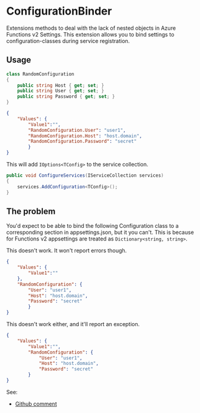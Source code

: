 # ConfigurationBinder
Extensions methods to deal with the lack of nested objects in Azure Functions v2 Settings. This extension allows you to bind settings to configuration-classes during service registration. 

## Usage

```csharp
class RandomConfiguration
{
    public string Host { get; set; }
    public string User { get; set; }
    public string Password { get; set; }
}
```

```json
{
    "Values": {
        "Value1":"",
        "RandomConfiguration.User": "user1",
        "RandomConfiguration.Host": "host.domain",
        "RandomConfiguration.Password": "secret"
        }
}
```

This will add `IOptions<TConfig>` to the service collection.
```csharp
public void ConfigureServices(IServiceCollection services)
{
    services.AddConfiguration<TConfig>();
}
```


## The problem
You'd expect to be able to bind the following Configuration class to a corresponding section in appsettings.json, but it you can't. This is because for Functions v2 appsettings are treated as `Dictionary<string, string>`.


This doesn't work. It won't report errors though.
```json
{
    "Values": {
        "Value1":""
    },
    "RandomConfiguration": {
        "User": "user1",
        "Host": "host.domain",
        "Password": "secret"
        }
}
```

This doesn't work either, and it'll report an exception.
```json
{
    "Values": {
        "Value1":"",
        "RandomConfiguration": {
            "User": "user1",
            "Host": "host.domain",
            "Password": "secret"
        }
}
```

See: 
* [Github comment](https://github.com/Azure/azure-functions-core-tools/issues/1473#issuecomment-325045802)